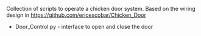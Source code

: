 Collection of scripts to operate a chicken door system. Based on the wiring design in https://github.com/ericescobar/Chicken_Door

 - Door_Control.py - interface to open and close the door
